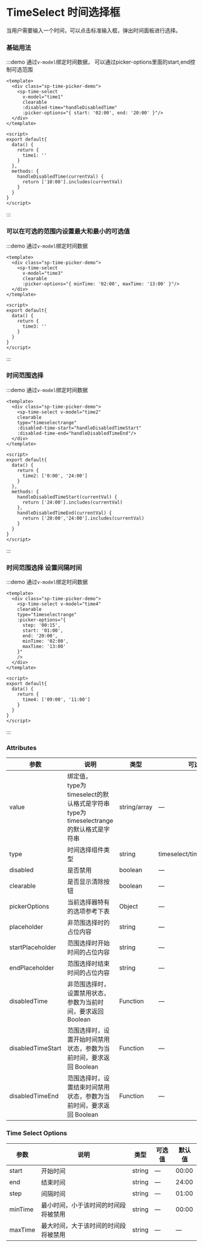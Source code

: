 # TimeSelect 时间选择框

当用户需要输入一个时间，可以点击标准输入框，弹出时间面板进行选择。

### 基础用法

:::demo 通过`v-model`绑定时间数据， 可以通过picker-options里面的start,end控制可选范围
```vue
<template>
  <div class="sp-time-picker-demo">
    <sp-time-select 
      v-model="time1" 
      clearable 
      :disabled-time="handleDisabledTime" 
      :picker-options="{ start: '02:00', end: '20:00' }"/>
  </div>
</template>

<script>
export default{
  data() {
    return {
      time1: ''
    }
  },
  methods: {
    handleDisabledTime(currentVal) {
      return ['10:00'].includes(currentVal)
    }
  }
}
</script>
```
:::

### 可以在可选的范围内设置最大和最小的可选值

:::demo 通过`v-model`绑定时间数据
```vue
<template>
  <div class="sp-time-picker-demo">
    <sp-time-select 
      v-model="time3" 
      clearable 
      :picker-options="{ minTime: '02:00', maxTime: '13:00' }"/>
  </div>
</template>

<script>
export default{
  data() {
    return {
      time3: ''
    }
  }
}
</script>
```
:::

### 时间范围选择

:::demo 通过`v-model`绑定时间数据
```vue
<template>
  <div class="sp-time-picker-demo">
    <sp-time-select v-model="time2" 
    clearable 
    type="timeselectrange"
    :disabled-time-start="handleDisabledTimeStart"
    :disabled-time-end="handleDisabledTimeEnd"/>
  </div>
</template>

<script>
export default{
  data() {
    return {
      time2: ['0:00', '24:00']
    }
  },
  methods: {
    handleDisabledTimeStart(currentVal) {
      return ['24:00'].includes(currentVal)
    },
    handleDisabledTimeEnd(currentVal) {
      return ['20:00','24:00'].includes(currentVal)
    }
  }
}
</script>
```
:::

### 时间范围选择 设置间隔时间

:::demo 通过`v-model`绑定时间数据
```vue
<template>
  <div class="sp-time-picker-demo">
    <sp-time-select v-model="time4" 
    clearable 
    type="timeselectrange"
    :picker-options="{ 
      step: '00:15', 
      start: '01:00', 
      end: '20:00', 
      minTime: '02:00', 
      maxTime: '13:00'
    }"
    />
  </div>
</template>

<script>
export default{
  data() {
    return {
      time4: ['09:00', '11:00']
    }
  }
}
</script>
```
:::

### Attributes
| 参数      | 说明    | 类型      | 可选值       | 默认值   |
|---------- |-------- |---------- |-------------  |-------- |
| value    | 绑定值，<br/>type为timeselect的默认格式是字符串 <br/>type为timeselectrange的默认格式是字符串   | string/array  | — | — |
| type | 时间选择组件类型 | string | timeselect/timeselectrange | timeselect |
| disabled | 是否禁用 | boolean | — | true |
| clearable | 是否显示清除按钮 | boolean | — | false |
| pickerOptions | 当前选择器特有的选项参考下表 | Object | — | {} |
| placeholder | 非范围选择时的占位内容 | string | — | 请选择时间 |
| startPlaceholder | 范围选择时开始时间的占位内容 | string | — | 开始时间 |
| endPlaceholder | 范围选择时结束时间的占位内容 | string | — | 结束时间 |
| disabledTime | 非范围选择时，设置禁用状态，参数为当前时间，要求返回 Boolean | Function | — | (val) => false |
| disabledTimeStart | 范围选择时，设置开始时间禁用状态，参数为当前时间，要求返回 Boolean | Function | — | (val) => false |
| disabledTimeEnd | 范围选择时，设置结束时间禁用状态，参数为当前时间，要求返回 Boolean | Function | — | (val) => false |

### Time Select Options
| 参数      | 说明    | 类型      | 可选值       | 默认值   |
|---------- |-------- |---------- |-------------  |-------- |
| start    | 开始时间| string  | — | 00:00 |
| end | 结束时间 | string | — | 24:00 |
| step | 间隔时间 | string | — | 01:00 |
| minTime | 最小时间，小于该时间的时间段将被禁用 | string | — | 00:00 |
| maxTime | 最大时间，大于该时间的时间段将被禁用 | string | — | — |

<script>
export default{
  data() {
    return {
      time1: '',
      time3: '',
      time2: ['00:00', '23:00'],
      time4: ['09:00', '11:00']
    }
  },
  watch: {
    time1(val) {
      console.log(val)
    },
    time2(val) {
      console.log(val)
    },
    time3(val) {
      console.log(val)
    },
    time4(val) {
      console.log(val)
    }
  },
  methods: {
    handleDisabledTime(currentVal) {
      return ['10:00'].includes(currentVal)
    },
    handleDisabledTimeStart(currentVal) {
      return ['24:00'].includes(currentVal)
    },
    handleDisabledTimeEnd(currentVal) {
      return ['20:00','24:00'].includes(currentVal)
    }
  }
}
</script>

<style>
.sp-time-picker-demo {
  width: 400px;
}
</style>